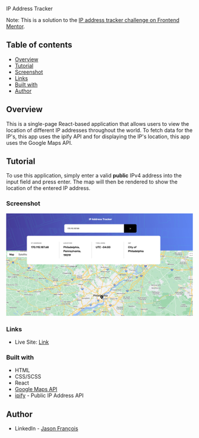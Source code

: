 IP Address Tracker

Note: This is a solution to the [IP address tracker challenge on Frontend Mentor](https://www.frontendmentor.io/challenges/ip-address-tracker-I8-0yYAH0).

## Table of contents

- [Overview](#overview)
- [Tutorial](#tutorial)
- [Screenshot](#screenshot)
- [Links](#links)
- [Built with](#built-with)
- [Author](#author)

## Overview
This is a single-page React-based application that allows users to view the location of different IP addresses throughout the world.
To fetch data for the IP's, this app uses the ipify API and for displaying the IP's location, this app uses the Google Maps API.

## Tutorial
To use this application, simply enter a valid **public** IPv4 address into the input field and press enter. The map will then be rendered to show the location of the entered IP address.

### Screenshot

![](./IPTracker.png)

### Links
- Live Site: <a href="https://ip-tracker-jason-francois.vercel.app/" target="_blank">Link</a>

### Built with

- HTML
- CSS/SCSS
- React
- [Google Maps API](https://developers.google.com/maps)
- [ipify](https://www.ipify.org/) - Public IP Address API

## Author
- LinkedIn - [Jason François](www.linkedin.com/in/jasonc-francois)
